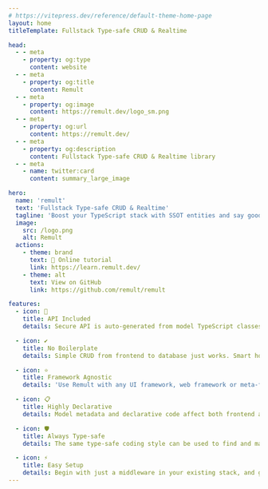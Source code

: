 ```yaml
---
# https://vitepress.dev/reference/default-theme-home-page
layout: home
titleTemplate: Fullstack Type-safe CRUD & Realtime

head:
  - - meta
    - property: og:type
      content: website
  - - meta
    - property: og:title
      content: Remult
  - - meta
    - property: og:image
      content: https://remult.dev/logo_sm.png
  - - meta
    - property: og:url
      content: https://remult.dev/
  - - meta
    - property: og:description
      content: Fullstack Type-safe CRUD & Realtime library
  - - meta
    - name: twitter:card
      content: summary_large_image

hero:
  name: 'remult'
  text: 'Fullstack Type-safe CRUD & Realtime'
  tagline: 'Boost your TypeScript stack with SSOT entities and say goodbye to boilerplate code.'
  image:
    src: /logo.png
    alt: Remult
  actions:
    - theme: brand
      text: 🚀 Online tutorial
      link: https://learn.remult.dev/
    - theme: alt
      text: View on GitHub
      link: https://github.com/remult/remult

features:
  - icon: 🔗
    title: API Included
    details: Secure API is auto-generated from model TypeScript classes, and consumed by frontend type-safe queries. The generated API can also be used by apps & third-parties.

  - icon: ✔️
    title: No Boilerplate
    details: Simple CRUD from frontend to database just works. Smart hooks make it super easy to control data transformation, validations and CRUD events.

  - icon: ⭐
    title: Framework Agnostic
    details: 'Use Remult with any UI framework, web framework or meta-framework, including: React, Vue, Svelte, Angular, Express, Fastify, NestJS, Next.js, SvelteKit...'

  - icon: 📋
    title: Highly Declarative
    details: Model metadata and declarative code affect both frontend and backend, eliminating redundant, error-prone duplication.

  - icon: 🛡️
    title: Always Type-safe
    details: The same type-safe coding style can be used to find and manipulate data in both frontend and backend code.

  - icon: ⚡
    title: Easy Setup
    details: Begin with just a middleware in your existing stack, and gradually enhance your app with Remult’s features. Add what you need, when you need it.
---
```


